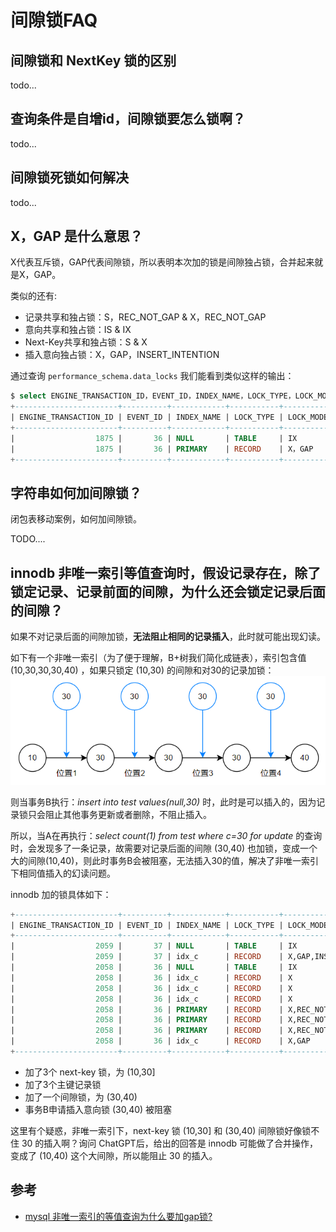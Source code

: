 # 间隙锁FAQ

## 间隙锁和 NextKey 锁的区别

todo...

## 查询条件是自增id，间隙锁要怎么锁啊？

todo...

## 间隙锁死锁如何解决

todo...

## X，GAP 是什么意思？

X代表互斥锁，GAP代表间隙锁，所以表明本次加的锁是间隙独占锁，合并起来就是X，GAP。

类似的还有:

- 记录共享和独占锁：S，REC_NOT_GAP & X，REC_NOT_GAP
- 意向共享和独占锁：IS & IX
- Next-Key共享和独占锁：S & X
- 插入意向独占锁：X，GAP，INSERT_INTENTION

通过查询 `performance_schema.data_locks` 我们能看到类似这样的输出：

```sql
$ select ENGINE_TRANSACTION_ID，EVENT_ID，INDEX_NAME，LOCK_TYPE，LOCK_MODE，LOCK_STATUS，LOCK_DATA from performance_schema.data_locks;
+-----------------------+----------+------------+-----------+-----------+-------------+-----------+
| ENGINE_TRANSACTION_ID | EVENT_ID | INDEX_NAME | LOCK_TYPE | LOCK_MODE | LOCK_STATUS | LOCK_DATA |
+-----------------------+----------+------------+-----------+-----------+-------------+-----------+
|                  1875 |       36 | NULL       | TABLE     | IX        | GRANTED     | NULL      |
|                  1875 |       36 | PRIMARY    | RECORD    | X，GAP     | GRANTED     | 10        |
+-----------------------+----------+------------+-----------+-----------+-------------+-----------+
```

## 字符串如何加间隙锁？

闭包表移动案例，如何加间隙锁。

TODO....

## innodb 非唯一索引等值查询时，假设记录存在，除了锁定记录、记录前面的间隙，为什么还会锁定记录后面的间隙？

如果不对记录后面的间隙加锁，**无法阻止相同的记录插入**，此时就可能出现幻读。

如下有一个非唯一索引（为了便于理解，B+树我们简化成链表），索引包含值 (10,30,30,30,40) ，如果只锁定 (10,30) 的间隙和对30的记录加锁：
![example_lock_record_after_gap](example_lock_record_after_gap.png)

则当事务B执行：*insert into test values(null,30)* 时，此时是可以插入的，因为记录锁只会阻止其他事务更新或者删除，不阻止插入。

所以，当A在再执行：*select count(1) from test where c=30 for update* 的查询时，会发现多了一条记录，故需要对记录后面的间隙 (30,40) 也加锁，变成一个大的间隙(10,40)，则此时事务B会被阻塞，无法插入30的值，解决了非唯一索引下相同值插入的幻读问题。

innodb 加的锁具体如下：

```sql
+-----------------------+----------+------------+-----------+------------------------+-------------+-----------+
| ENGINE_TRANSACTION_ID | EVENT_ID | INDEX_NAME | LOCK_TYPE | LOCK_MODE              | LOCK_STATUS | LOCK_DATA |
+-----------------------+----------+------------+-----------+------------------------+-------------+-----------+
|                  2059 |       37 | NULL       | TABLE     | IX                     | GRANTED     | NULL      |
|                  2059 |       37 | idx_c      | RECORD    | X,GAP,INSERT_INTENTION | WAITING     | 40, 30    |
|                  2058 |       36 | NULL       | TABLE     | IX                     | GRANTED     | NULL      |
|                  2058 |       36 | idx_c      | RECORD    | X                      | GRANTED     | 30, 27    |
|                  2058 |       36 | idx_c      | RECORD    | X                      | GRANTED     | 30, 28    |
|                  2058 |       36 | idx_c      | RECORD    | X                      | GRANTED     | 30, 29    |
|                  2058 |       36 | PRIMARY    | RECORD    | X,REC_NOT_GAP          | GRANTED     | 27        |
|                  2058 |       36 | PRIMARY    | RECORD    | X,REC_NOT_GAP          | GRANTED     | 28        |
|                  2058 |       36 | PRIMARY    | RECORD    | X,REC_NOT_GAP          | GRANTED     | 29        |
|                  2058 |       36 | idx_c      | RECORD    | X,GAP                  | GRANTED     | 40, 30    |
+-----------------------+----------+------------+-----------+------------------------+-------------+-----------+
```

- 加了3个 next-key 锁，为 (10,30]
- 加了3个主键记录锁
- 加了一个间隙锁，为 (30,40)
- 事务B申请插入意向锁 (30,40) 被阻塞

这里有个疑惑，非唯一索引下，next-key 锁 (10,30] 和 (30,40) 间隙锁好像锁不住 30 的插入啊？询问 ChatGPT后，给出的回答是 innodb 可能做了合并操作，变成了 (10,40) 这个大间隙，所以能阻止 30 的插入。

## 参考

- [mysql 非唯一索引的等值查询为什么要加gap锁?](https://www.zhihu.com/question/346118963)
